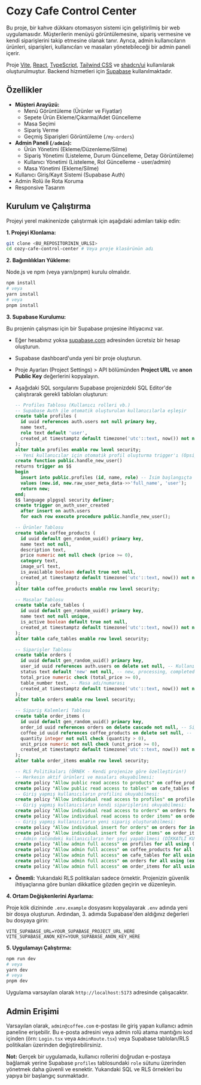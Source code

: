 # Cozy Cafe Control Center

Bu proje, bir kahve dükkanı otomasyon sistemi için geliştirilmiş bir web uygulamasıdır. Müşterilerin menüyü görüntülemesine, sipariş vermesine ve kendi siparişlerini takip etmesine olanak tanır. Ayrıca, admin kullanıcıların ürünleri, siparişleri, kullanıcıları ve masaları yönetebileceği bir admin paneli içerir.

Proje [Vite](https://vitejs.dev/), [React](https://reactjs.org/), [TypeScript](https://www.typescriptlang.org/), [Tailwind CSS](https://tailwindcss.com/) ve [shadcn/ui](https://ui.shadcn.com/) kullanılarak oluşturulmuştur. Backend hizmetleri için [Supabase](https://supabase.com) kullanılmaktadır.

## Özellikler

*   **Müşteri Arayüzü:**
    *   Menü Görüntüleme (Ürünler ve Fiyatlar)
    *   Sepete Ürün Ekleme/Çıkarma/Adet Güncelleme
    *   Masa Seçimi
    *   Sipariş Verme
    *   Geçmiş Siparişleri Görüntüleme (`/my-orders`)
*   **Admin Paneli (`/admin`):**
    *   Ürün Yönetimi (Ekleme/Düzenleme/Silme)
    *   Sipariş Yönetimi (Listeleme, Durum Güncelleme, Detay Görüntüleme)
    *   Kullanıcı Yönetimi (Listeleme, Rol Güncelleme - user/admin)
    *   Masa Yönetimi (Ekleme/Silme)
*   Kullanıcı Giriş/Kayıt Sistemi (Supabase Auth)
*   Admin Rolü ile Rota Koruma
*   Responsive Tasarım

## Kurulum ve Çalıştırma

Projeyi yerel makinenizde çalıştırmak için aşağıdaki adımları takip edin:

**1. Projeyi Klonlama:**

```bash
git clone <BU_REPOSITORININ_URLSI>
cd cozy-cafe-control-center # Veya proje klasörünün adı
```

**2. Bağımlılıkları Yükleme:**

Node.js ve npm (veya yarn/pnpm) kurulu olmalıdır.

```bash
npm install
# veya
yarn install
# veya
pnpm install
```

**3. Supabase Kurulumu:**

Bu projenin çalışması için bir Supabase projesine ihtiyacınız var.

*   Eğer hesabınız yoksa [supabase.com](https://supabase.com) adresinden ücretsiz bir hesap oluşturun.
*   Supabase dashboard'unda yeni bir proje oluşturun.
*   Proje Ayarları (Project Settings) > API bölümünden **Project URL** ve **anon Public Key** değerlerini kopyalayın.
*   Aşağıdaki SQL sorgularını Supabase projenizdeki SQL Editor'de çalıştırarak gerekli tabloları oluşturun:

    ```sql
    -- Profiles Tablosu (Kullanıcı rolleri vb.)
    -- Supabase Auth ile otomatik oluşturulan kullanıcılarla eşleşir
    create table profiles (
      id uuid references auth.users not null primary key,
      name text,
      role text default 'user',
      created_at timestamptz default timezone('utc'::text, now()) not null
    );
    alter table profiles enable row level security;
    -- Yeni kullanıcılar için otomatik profil oluşturma trigger'ı (Opsiyonel ama önerilir)
    create function public.handle_new_user() 
    returns trigger as $$
    begin
      insert into public.profiles (id, name, role) -- İsim başlangıçta null olabilir
      values (new.id, new.raw_user_meta_data->>'full_name', 'user');
      return new;
    end;
    $$ language plpgsql security definer;
    create trigger on_auth_user_created
      after insert on auth.users
      for each row execute procedure public.handle_new_user();

    -- Ürünler Tablosu
    create table coffee_products (
      id uuid default gen_random_uuid() primary key,
      name text not null,
      description text,
      price numeric not null check (price >= 0),
      category text,
      image_url text,
      is_available boolean default true not null,
      created_at timestamptz default timezone('utc'::text, now()) not null
    );
    alter table coffee_products enable row level security;

    -- Masalar Tablosu
    create table cafe_tables (
      id uuid default gen_random_uuid() primary key,
      name text not null unique,
      is_active boolean default true not null,
      created_at timestamptz default timezone('utc'::text, now()) not null
    );
    alter table cafe_tables enable row level security;

    -- Siparişler Tablosu
    create table orders (
      id uuid default gen_random_uuid() primary key,
      user_id uuid references auth.users on delete set null, -- Kullanıcı silinirse sipariş kalsın
      status text default 'new' not null, -- new, processing, completed, cancelled
      total_price numeric check (total_price >= 0),
      table_number text, -- Masa adı/numarası
      created_at timestamptz default timezone('utc'::text, now()) not null
    );
    alter table orders enable row level security;

    -- Sipariş Kalemleri Tablosu
    create table order_items (
      id uuid default gen_random_uuid() primary key,
      order_id uuid references orders on delete cascade not null, -- Sipariş silinirse kalemler de silinsin
      coffee_id uuid references coffee_products on delete set null, -- Ürün silinirse null olsun
      quantity integer not null check (quantity > 0),
      unit_price numeric not null check (unit_price >= 0),
      created_at timestamptz default timezone('utc'::text, now()) not null
    );
    alter table order_items enable row level security;

    -- RLS Politikaları (ÖRNEK - Kendi projenize göre özelleştirin!)
    -- Herkesin aktif ürünleri ve masaları okuyabilmesi:
    create policy "Allow public read access to products" on coffee_products for select using (is_available = true);
    create policy "Allow public read access to tables" on cafe_tables for select using (is_active = true);
    -- Giriş yapmış kullanıcıların profilini okuyabilmesi:
    create policy "Allow individual read access to profiles" on profiles for select using (auth.uid() = id);
    -- Giriş yapmış kullanıcıların kendi siparişlerini okuyabilmesi:
    create policy "Allow individual read access to orders" on orders for select using (auth.uid() = user_id);
    create policy "Allow individual read access to order items" on order_items for select using (exists (select 1 from orders where orders.id = order_items.order_id and orders.user_id = auth.uid()));
    -- Giriş yapmış kullanıcıların yeni sipariş oluşturabilmesi:
    create policy "Allow individual insert for orders" on orders for insert with check (auth.uid() = user_id);
    create policy "Allow individual insert for order items" on order_items for insert with check (exists (select 1 from orders where orders.id = order_items.order_id and orders.user_id = auth.uid()));
    -- Admin rolündeki kullanıcıların her şeyi yapabilmesi (DİKKATLİ KULLANIN):
    create policy "Allow admin full access" on profiles for all using (exists (select 1 from profiles where profiles.id = auth.uid() and profiles.role = 'admin'));
    create policy "Allow admin full access" on coffee_products for all using (exists (select 1 from profiles where profiles.id = auth.uid() and profiles.role = 'admin'));
    create policy "Allow admin full access" on cafe_tables for all using (exists (select 1 from profiles where profiles.id = auth.uid() and profiles.role = 'admin'));
    create policy "Allow admin full access" on orders for all using (exists (select 1 from profiles where profiles.id = auth.uid() and profiles.role = 'admin'));
    create policy "Allow admin full access" on order_items for all using (exists (select 1 from profiles where profiles.id = auth.uid() and profiles.role = 'admin'));
    ```

*   **Önemli:** Yukarıdaki RLS politikaları sadece örnektir. Projenizin güvenlik ihtiyaçlarına göre bunları dikkatlice gözden geçirin ve düzenleyin.

**4. Ortam Değişkenlerini Ayarlama:**

Proje kök dizininde `.env.example` dosyasını kopyalayarak `.env` adında yeni bir dosya oluşturun. Ardından, 3. adımda Supabase'den aldığınız değerleri bu dosyaya girin:

```env
VITE_SUPABASE_URL=YOUR_SUPABASE_PROJECT_URL_HERE
VITE_SUPABASE_ANON_KEY=YOUR_SUPABASE_ANON_KEY_HERE
```

**5. Uygulamayı Çalıştırma:**

```bash
npm run dev
# veya
yarn dev
# veya
pnpm dev
```

Uygulama varsayılan olarak `http://localhost:5173` adresinde çalışacaktır.

## Admin Erişimi

Varsayılan olarak, `admin@coffee.com` e-postası ile giriş yapan kullanıcı admin paneline erişebilir. Bu e-posta adresini veya admin rolü atama mantığını kod içinden (örn: `Login.tsx` veya `AdminRoute.tsx`) veya Supabase tabloları/RLS politikaları üzerinden değiştirebilirsiniz.

**Not:** Gerçek bir uygulamada, kullanıcı rollerini doğrudan e-postaya bağlamak yerine Supabase `profiles` tablosundaki `role` sütunu üzerinden yönetmek daha güvenli ve esnektir. Yukarıdaki SQL ve RLS örnekleri bu yapıya bir başlangıç sunmaktadır.
